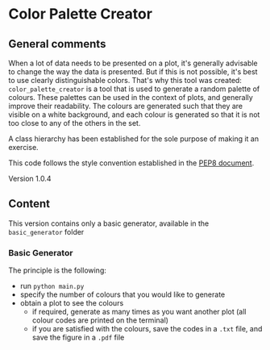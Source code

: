 # Color Palette Creator

## General comments

When a lot of data needs to be presented on a plot, it's generally advisable to 
change the way the data is presented. But if this is not possible, 
it's best to use clearly distinguishable colors. That's why this tool was created:
`color_palette_creator` is a tool that is used to generate a random palette of colours. 
These palettes can be used in the context of plots, and generally improve their readability.
The colours are generated such that they are visible on a white background, 
and each colour is generated so that it is not too close to any of the others in the set.

A class hierarchy has been established for the sole purpose of making it an exercise. 

This code follows the style convention established in the [PEP8 document](https://peps.python.org/pep-0008/).

Version 1.0.4

## Content

This version contains only a basic generator, available in the `basic_generator` folder

### Basic Generator

The principle is the following: 
* run `python main.py`
* specify the number of colours that you would like to generate
* obtain a plot to see the colours
	* if required, generate as many times as you want another plot (all colour codes are printed on the terminal)
	* if you are satisfied with the colours, save the codes in a `.txt` file, and save the figure in a `.pdf` file



